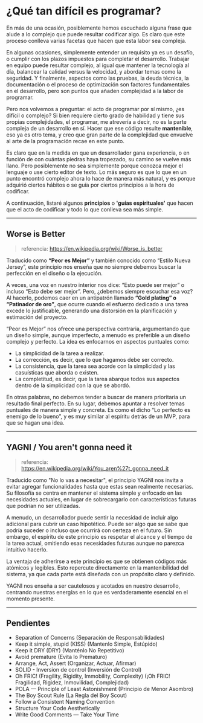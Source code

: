 # ¿Qué tan difícil es programar?

En más de una ocasión, posiblemente hemos escuchado alguna frase que alude a lo complejo que puede resultar codificar algo. Es claro que este proceso conlleva varias facetas que hacen que esta labor sea compleja.

En algunas ocasiones, simplemente entender un requisito ya es un desafío, o cumplir con los plazos impuestos para completar el desarrollo. Trabajar en equipo puede resultar complejo, al igual que mantener la tecnología al día, balancear la calidad versus la velocidad, y abordar temas como la seguridad. Y finalmente, aspectos como las pruebas, la deuda técnica, la documentación o el proceso de optimización son factores fundamentales en el desarrollo, pero son puntos que añaden complejidad a la labor de programar.

Pero nos volvemos a preguntar: el acto de programar por sí mismo, ¿es difícil o complejo? Si bien requiere cierto grado de habilidad y tiene sus propias complejidades, el programar, me atrevería a decir, no es la parte compleja de un desarrollo en sí. Hacer que ese código resulte **mantenible**, eso ya es otro tema, y creo que gran parte de la complejidad que envuelve al arte de la programación recae en este punto.

Es claro que en la medida en que un desarrollador gana experiencia, o en función de con cuántas piedras haya tropezado, su camino se vuelve más llano. Pero posiblemente no sea simplemente porque conozca mejor el lenguaje o use cierto editor de texto. Lo más seguro es que lo que en un punto encontró complejo ahora lo hace de manera más natural, y es porque adquirió ciertos hábitos o se guía por ciertos principios a la hora de codificar.

A continuación, listaré algunos **principios** o **'guías espirituales'** que hacen que el acto de codificar y todo lo que conlleva sea más simple.

---

## Worse is Better

> referencia: https://en.wikipedia.org/wiki/Worse_is_better

Traducido como **“Peor es Mejor”** y también conocido como “Estilo Nueva Jersey”, este principio nos enseña que no siempre debemos buscar la perfección en el diseño o la ejecución.

A veces, una voz en nuestro interior nos dice: “Esto puede ser mejor” o incluso “Esto debe ser mejor”. Pero, ¿debemos siempre escuchar esa voz? Al hacerlo, podemos caer en un antipatrón llamado **“Gold plating” o “Patinador de oro”**, que ocurre cuando el esfuerzo dedicado a una tarea excede lo justificable, generando una distorsión en la planificación y estimación del proyecto.

“Peor es Mejor” nos ofrece una perspectiva contraria, argumentando que un diseño simple, aunque imperfecto, a menudo es preferible a un diseño complejo y perfecto. La idea es enfocarnos en aspectos puntuales como:
- La simplicidad de la tarea a realizar.
- La corrección, es decir, que lo que hagamos debe ser correcto.
- La consistencia, que la tarea sea acorde con la simplicidad y las casuísticas que aborda o existen.
- La completitud, es decir, que la tarea abarque todos sus aspectos dentro de la simplicidad con la que se abordó.

En otras palabras, no debemos tender a buscar de manera prioritaria un resultado final perfecto. En su lugar, debemos apuntar a resolver temas puntuales de manera simple y concreta. Es como el dicho “Lo perfecto es enemigo de lo bueno”, y es muy similar al espíritu detrás de un MVP, para que se hagan una idea.

---

## YAGNI / You aren't gonna need it

> referencia: https://en.wikipedia.org/wiki/You_aren%27t_gonna_need_it

Traducido como "No lo vas a necesitar", el principio YAGNI nos invita a evitar agregar funcionalidades hasta que estas sean realmente necesarias. Su filosofía se centra en mantener el sistema simple y enfocado en las necesidades actuales, en lugar de sobrecargarlo con características futuras que podrían no ser utilizadas.

A menudo, un desarrollador puede sentir la necesidad de incluir algo adicional para cubrir un caso hipotético. Puede ser algo que se sabe que podría suceder o incluso que ocurrirá con certeza en el futuro. Sin embargo, el espíritu de este principio es respetar el alcance y el tiempo de la tarea actual, omitiendo esas necesidades futuras aunque no parezca intuitivo hacerlo.

La ventaja de adherirse a este principio es que se obtienen códigos más atómicos y legibles. Esto repercute directamente en la mantenibilidad del sistema, ya que cada parte está diseñada con un propósito claro y definido. 

YAGNI nos enseña a ser cautelosos y acotados en nuestro desarrollo, centrando nuestras energías en lo que es verdaderamente esencial en el momento presente.

---

## Pendientes

- Separation of Concerns (Separación de Responsabilidades)
- Keep it simple, stupid (KISS) (Mantenlo Simple, Estúpido)
- Keep it DRY (DRY) (Manténlo No Repetitivo)
- Avoid premature (Evita lo Prematuro)
- Arrange, Act, Assert (Organizar, Actuar, Afirmar)
- SOLID - Inversion de control (Inversión de Control)
- Oh FRIC! (Fragility, Rigidity, Immobility, Complexity) (¡Oh FRIC! Fragilidad, Rigidez, Inmovilidad, Complejidad)
- POLA — Principle of Least Astonishment (Principio de Menor Asombro)
- The Boy Scout Rule (La Regla del Boy Scout)
- Follow a Consistent Naming Convention
- Structure Your Code Aesthetically
- Write Good Comments — Take Your Time
